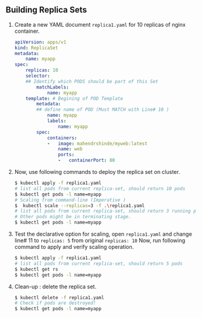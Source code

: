 ## Building Replica Sets

1.  Create a new YAML document `replica1.yaml` for 10 replicas of nginx container. 
    
    ```yaml
    apiVersion: apps/v1
    kind: ReplicaSet
    metadata:
        name: myapp
    spec:
        replicas: 10
        selector:
        ## Identify which PODS should be part of this Set
            matchLabels:
                name: myapp
        template: # Begining of POD Template
            metadata:
            ## define name of POD (Must MATCH with Line# 10 )
                name: myapp
                labels:
                    name: myapp
            spec:
                containers:
                -   image: mahendrshinde/myweb:latest
                    name: web
                    ports:
                    -   containerPort: 80
    ```

2.  Now, use following commands to deploy the replica set on cluster.

    ```bash
    $ kubectl apply -f replica1.yaml
    # list all pods from current replica-set, should return 10 pods
    $ kubectl get pods -l name=myapp
    # Scaling from command-line (Imperative )
    $  kubectl scale --replicas=3 -f .\replica1.yaml  
    # list all pods from current replica-set, should return 3 running pods
    # Other pods might be in terminating stage.
    $ kubectl get pods -l name=myapp
    ```

3.  Test the declarative option for scaling, open `replica1.yaml` and change line# 11 to `replicas: 5` from original `replicas: 10`
    Now, run following command to apply and verify scaling operation.

    ```bash
    $ kubectl apply -f replica1.yaml
    # list all pods from current replica-set, should return 5 pods
    $ kubectl get rs
    $ kubectl get pods -l name=myapp
    ```

4.  Clean-up : delete the replica set.

    ```bash
    $ kubectl delete -f replica1.yaml
    # Check if pods are destroyed!
    $ kubectl get pods -l name=myapp
    ```

